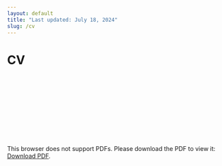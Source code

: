 ```yaml
---
layout: default
title: "Last updated: July 18, 2024"
slug: /cv
---
```


# CV

<object data="{{ site.baseurl }}/20240718_CV_chloe.pdf" type="application/pdf" width="800px" height="800px">
    <embed src="{{ site.baseurl }}/20240718_CV_chloe.pdf">
        <p>This browser does not support PDFs. Please download the PDF to view it: <a href="{{ site.baseurl }}/20240718_CV_chloe.pdff">Download PDF</a>.</p>
    </embed>
</object>
